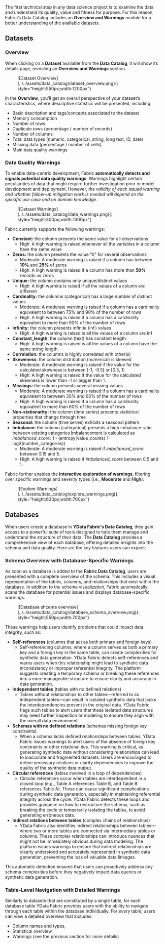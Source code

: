 The first technical step in any data science project is to examine the data and understand its quality, value and fitness for purpose. For this reason,  Fabric’s Data Catalog includes an **Overview and Warnings** module  for a better understanding of the available datasets.

## Datasets

### Overview
When clicking on a **Dataset** available from the **Data Catalog**, it will show its details page, revealing an **Overview and Warnings** section.

<figure markdown>
![Dataset Overview](../../assets/data_catalog/dataset_overview.png){: style="height:550px;width:1200px"}
</figure>

In the **Overview**, you’ll get an overall perspective of your dataset’s characteristics, where descriptive statistics will be presented, including:

- Basic description and tags/concepts associated to the dataset
- Memory consumption
- Number of rows
- Duplicate rows (percentage / number of records)
- Number of columns
- Total data types (numeric, categorical, string, long text, ID, date)
- Missing data (percentage / number of cells)
- Main data quality warnings


### Data Quality Warnings
To enable data-centric development, Fabric **automatically detects and signals potential data quality warnings**. Warnings highlight certain peculiarities of data that might require further investigation prior to model development and deployment. However, *the validity of each issued warning and whether follow-up mitigation work is needed will depend on the specific use case and on domain knowledge*.

<figure markdown>
![Dataset Warnings](../../assets/data_catalog/data_warnings.png){: style="height:300px;width:1000px"}
</figure>

Fabric currently supports the following warnings:

- **Constant:** the column presents the same value for all observations
  - High: A high warning is raised whenever all the variables in a column have the same value
- **Zeros:**  the column presents the value “0” for several observations
  - Moderate: A moderate warning is raised if a column has between **10%** and **25%** of zeros
  - High: A high warning is raised if a column has more than **50%** records as zeros
- **Unique:** the column contains only unique/distinct values
  - High: A high warnins is raised if all the values of a column are different
- **Cardinality:** the columns (categorical) has a large number of distinct values
  - Moderate: A moderate warning is raised if a column has a cardinality equivalent to between 75% and 90% of the number of rows
  - High: A high warning is raised if a column has a cardinality equivalent to more than 90% of the number of rows
- **Infinity:** the column presents infinite ($\inf$) values
  - High: A high warning is raised is all the values of a column are inf
- **Constant_length**: the column (text) has constant length
  - High: A high warning is raised is all the values of a column have the same string length
- **Correlation:** the columns is highly correlated with other(s)
- **Skeweness**: the column distribution (numerical) is skewed
  - Moderate: A moderate warning is raised if the value for the calculated skewness is between [-1, -0.5] or [0.5, 1]
  - High: A high warning is raised if the value for the calculated skewness is lower than -1 or bigger than 1.
- **Missings:** the column presents several missing values
  - Moderate: A moderate warning is raised if a column has a cardinality equivalent to between 30% and 60% of the number of rows
  - High: A high warning is raised if a column has a cardinality equivalent to more than 60% of the number of rows 
- **Non-stationarity:** the column (time series) presents statistical properties that change through time
- **Seasonal:** the column (time series) exhibits a seasonal pattern
- **Imbalance:** the column (categorical) presents a high imbalance ratio between existing categories
  Imbalancement is calculated as *imbalanced_score*: 1 - (entropy(value_counts) / log2(number_categories))
  - Moderate: A moderate warning is raised if *imbalanced_score* between 0.15 and 5. 
  - High: A high warning is raised if *imbalanced_score* between 0.5 and 1.

Fabric further enables the **interactive exploration of warnings**, filtering over specific warnings and severity types (i.e., **Moderate** and **High**):

<figure markdown>
![Explore Warnings](../../assets/data_catalog/explore_warnings.png){: style="height:630px;width:700px"}
</figure>

## Databases

When users create a database in **YData Fabric's Data Catalog**, they gain access to a powerful suite of tools designed to help them manage and understand
the structure of their data. The **Data Catalog** provides a comprehensive view of each database, offering detailed insights into the schema and data quality.
Here are the key features users can expect:

### Schema Overview with Database-Specific Warnings

As soon as a database is added to the **Fabric Data Catalog**, users are presented with a complete overview of the schema.
This includes a visual representation of the tables, columns, and relationships that exist within the database. In addition to the schema visualization,
Fabric automatically scans the database for potential issues and displays database-specific warnings.

<figure markdown>
![Database shcema overview](../../assets/data_catalog/database_schema_overview.png){: style="height:550px;width:700px"}
</figure>

These warnings help users identify problems that could impact data integrity, such as:

- **Self-references** (columns that act as both primary and foreign keys)
  - Self-referencing columns, where a column serves as both a primary key and a foreign key in the same table, can create complexities for synthetic data generation.
  YData Fabric detects self-references and warns users when this relationship might lead to synthetic data inconsistency or improper referential integrity.
  The platform suggests creating a temporary schema or breaking these references into a more manageable structure to ensure clarity and accuracy in data generation.
- **Independent tables** (tables with no defined relations)
  - Tables without relationships to other tables—referred to as independent tables—can result in isolated synthetic data that lacks the interdependencies
  present in the original data. YData Fabric flags such tables to alert users that these isolated data structures may need further inspection or modeling
  to ensure they align with the overall data environment.
- **Schemas with no defined relations** (schemas missing foreign key constraints)
  - When a schema lacks defined relationships between tables, YData Fabric issues warnings to alert users of the absence of foreign key constraints or
  other relational ties. This warning is critical, as generating synthetic data without considering relationships can lead to inaccurate and fragmented datasets.
  Users are encouraged to define necessary relations or clarify dependencies to improve the quality of the synthetic data output.
- **Circular references** (tables involved in a loop of dependencies)
  - Circular references occur when tables are interdependent in a closed loop (e.g., Table A references Table B, and Table B references Table A). These can cause
  significant complications during synthetic data generation, especially in maintaining referential integrity across the cycle.
  YData Fabric detects these loops and provides guidance on how to restructure the schema, such as breaking the cycle or temporarily isolating the tables,
  to avoid generating erroneous data.
- **Indirect relations between tables** (complex chains of relationships)
  - YData Fabric also identifies indirect relationships between tables—where two or more tables are connected via intermediary tables or columns.
  These complex relationships can introduce nuances that might not be immediately obvious during data modeling. The platform issues warnings to ensure that
  indirect relationships are clearly understood and accurately represented in synthetic data generation, preventing the loss of valuable data linkages.

This automatic detection ensures that users can proactively address any schema complexities before they negatively impact data queries or synthetic data generation.

### Table-Level Navigation with Detailed Warnings
Similarly to datasets that are constituted by a single table, for each database table YData Fabric provides users with the ability to navigate through each table within the database individually.
For every table, users can view a detailed overview that includes:

- Column names and types,
- Statistical overview
- Warnings (see the previous section for more details)
